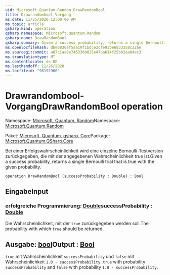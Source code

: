 ```yaml
---
uid: Microsoft.Quantum.Random.DrawRandomBool
title: Drawrandombool-Vorgang
ms.date: 11/25/2020 12:00:00 AM
ms.topic: article
qsharp.kind: operation
qsharp.namespace: Microsoft.Quantum.Random
qsharp.name: DrawRandomBool
qsharp.summary: Given a success probability, returns a single Bernoulli trial that is true with the given probability.
ms.openlocfilehash: dbe0836af5aa19f1bdce3cfe93be6833358c22be
ms.sourcegitcommit: a87c1aa8e7453360025e47ba614f25b02ea84ec3
ms.translationtype: MT
ms.contentlocale: de-DE
ms.lasthandoff: 11/26/2020
ms.locfileid: "96192960"
---
```

# <a name="drawrandombool-operation"></a><span data-ttu-id="c230d-102">Drawrandombool-Vorgang</span><span class="sxs-lookup"><span data-stu-id="c230d-102">DrawRandomBool operation</span></span>

<span data-ttu-id="c230d-103">Namespace: [Microsoft. Quantum. Random](xref:Microsoft.Quantum.Random)</span><span class="sxs-lookup"><span data-stu-id="c230d-103">Namespace: [Microsoft.Quantum.Random](xref:Microsoft.Quantum.Random)</span></span>

<span data-ttu-id="c230d-104">Paket: [Microsoft. Quantum. qsharp. Core](https://nuget.org/packages/Microsoft.Quantum.QSharp.Core)</span><span class="sxs-lookup"><span data-stu-id="c230d-104">Package: [Microsoft.Quantum.QSharp.Core](https://nuget.org/packages/Microsoft.Quantum.QSharp.Core)</span></span>


<span data-ttu-id="c230d-105">Bei einer Erfolgswahrscheinlichkeit wird eine einzelne Bernoulli-Testversion zurückgegeben, die mit der angegebenen Wahrscheinlichkeit true ist.</span><span class="sxs-lookup"><span data-stu-id="c230d-105">Given a success probability, returns a single Bernoulli trial that is true with the given probability.</span></span>

```qsharp
operation DrawRandomBool (successProbability : Double) : Bool
```


## <a name="input"></a><span data-ttu-id="c230d-106">Eingabe</span><span class="sxs-lookup"><span data-stu-id="c230d-106">Input</span></span>

### <a name="successprobability--double"></a><span data-ttu-id="c230d-107">erfolgreiche Programmierung: [Double](xref:microsoft.quantum.lang-ref.double)</span><span class="sxs-lookup"><span data-stu-id="c230d-107">successProbability : [Double](xref:microsoft.quantum.lang-ref.double)</span></span>

<span data-ttu-id="c230d-108">Die Wahrscheinlichkeit, mit der `true` zurückgegeben werden soll.</span><span class="sxs-lookup"><span data-stu-id="c230d-108">The probability with which `true` should be returned.</span></span>



## <a name="output--bool"></a><span data-ttu-id="c230d-109">Ausgabe: [bool](xref:microsoft.quantum.lang-ref.bool)</span><span class="sxs-lookup"><span data-stu-id="c230d-109">Output : [Bool](xref:microsoft.quantum.lang-ref.bool)</span></span>

<span data-ttu-id="c230d-110">`true` mit Wahrscheinlichkeit `successProbability` und `false` mit Wahrscheinlichkeit `1.0 - successProbability` .</span><span class="sxs-lookup"><span data-stu-id="c230d-110">`true` with probability `successProbability` and `false` with probability `1.0 - successProbability`.</span></span>